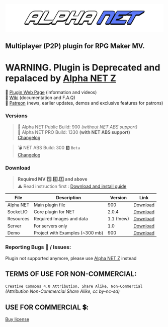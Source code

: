 ![](https://github.com/KageDesu/TestRepo/blob/master/TitleName.png)

## Multiplayer (P2P) plugin for RPG Maker MV.

# WARNING. Plugin is Deprecated and repalaced by [Alpha NET Z](https://kdworkshop.net/plugins/alpha-net-z/)  

📄 [Plugin Web Page](https://kagedesuworkshop.blogspot.com/p/alpha-net.html) (information and videos)  
📄 [Wiki](https://github.com/KageDesu/AlphaNET/wiki) (documentation and F.A.Q)  
🔴 [Patreon](https://www.patreon.com/KageDesu) (news, earlier updates, demos and exclusive features for patrons)

### Versions 
> 🔷 Alpha NET Public Build: 900 _(without NET ABS support)_  
> 🔶 Alpha NET PRO Build: 1330 **(with NET ABS support)**  
> [Changelog](https://github.com/KageDesu/AlphaNET/blob/master/Changelog.md)


> 💣 NET ABS Build: 300 🅱️ `Beta`  
> [Changelog](https://github.com/KageDesu/AlphaNET/blob/master/Changelog_ABS.md)

### Download
> **Required MV 1️⃣.6️⃣.1️⃣  and above**  
⚠️ Read instruction first : [Download and install guide](https://github.com/KageDesu/AlphaNET/wiki/Download-and-install-guide)

| File | Description | Version |Link| 
| --- | --- | --- | --- |
|Alpha NET | Main plugin file | 900 | [Download](https://www.dropbox.com/s/ojqlcys1ytbp96m/Alpha_NET_build.js?dl=0)
|Socket.IO | Core plugin for NET | 2.0.4 | [Download](https://www.dropbox.com/s/7814an9yld78jts/SocketIO.js?dl=0)
|Resources | Required Images and data | 1.1 (!new) | [Download](https://www.dropbox.com/s/12w41kxg3gjx4sr/Resources_11.zip?dl=0)
|Server | For servers only | 1.0 | [Download](https://www.dropbox.com/s/9v6qfhj09dvsgmq/server_10.zip?dl=0)
|Demo | Project with Examples (~300 mb) | 900 | [Download](https://mega.nz/file/QFwhhK7D#pFjKjxOjoGxuygNMkbdL_jaiKK6LjhcjFDA8aQH2EYE)

### Reporting Bugs 🐛 / Issues:
Plugin not supported anymore, please use [Alpha NET Z](https://kdworkshop.net/plugins/alpha-net-z/) instead

## TERMS OF USE FOR NON-COMMERCIAL:
`Creative Commons 4.0 Attribution, Share Alike, Non-Commercial`  
*(Attribution Non-Commercial Share Alike, cc by-nc-sa)*

## USE FOR COMMERCIAL 💲:
[Buy license](https://ko-fi.com/s/d0418d3144)  

